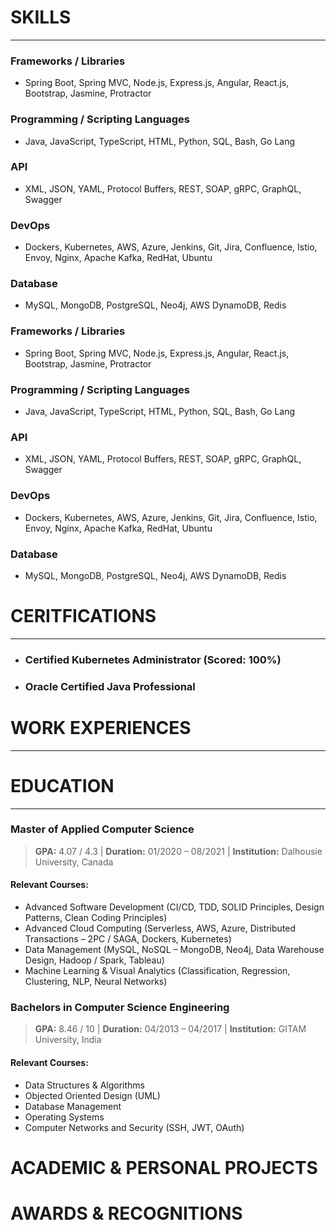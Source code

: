 # SKILLS
---
### Frameworks / Libraries
- Spring Boot, Spring MVC, Node.js, Express.js, Angular, React.js, Bootstrap, Jasmine, Protractor

### Programming / Scripting Languages
- Java, JavaScript, TypeScript, HTML, Python, SQL, Bash, Go Lang

### API
- XML, JSON, YAML, Protocol Buffers, REST, SOAP, gRPC, GraphQL, Swagger

### DevOps
- Dockers, Kubernetes, AWS, Azure, Jenkins, Git, Jira, Confluence, Istio, Envoy, Nginx, Apache Kafka, RedHat, Ubuntu

### Database
- MySQL, MongoDB, PostgreSQL, Neo4j, AWS DynamoDB, Redis

### Frameworks / Libraries
- Spring Boot, Spring MVC, Node.js, Express.js, Angular, React.js, Bootstrap, Jasmine, Protractor

### Programming / Scripting Languages
- Java, JavaScript, TypeScript, HTML, Python, SQL, Bash, Go Lang

### API
- XML, JSON, YAML, Protocol Buffers, REST, SOAP, gRPC, GraphQL, Swagger

### DevOps
- Dockers, Kubernetes, AWS, Azure, Jenkins, Git, Jira, Confluence, Istio, Envoy, Nginx, Apache Kafka, RedHat, Ubuntu

### Database
- MySQL, MongoDB, PostgreSQL, Neo4j, AWS DynamoDB, Redis


# CERITFICATIONS
---
- ### Certified Kubernetes Administrator (Scored: 100%)
- ### Oracle Certified Java Professional

# WORK EXPERIENCES
---
# EDUCATION
---
### Master of Applied Computer Science 
> **GPA:** 4.07 / 4.3 | **Duration:** 01/2020 – 08/2021 | **Institution:** Dalhousie University, Canada
#### Relevant Courses:
- Advanced Software Development (CI/CD, TDD, SOLID Principles, Design Patterns, Clean Coding Principles)
- Advanced Cloud Computing (Serverless, AWS, Azure, Distributed Transactions – 2PC / SAGA, Dockers, Kubernetes)
- Data Management (MySQL, NoSQL – MongoDB, Neo4j, Data Warehouse Design, Hadoop / Spark, Tableau)
- Machine Learning & Visual Analytics (Classification, Regression, Clustering, NLP, Neural Networks)

### Bachelors in Computer Science Engineering
> **GPA:** 8.46 / 10 | **Duration:** 04/2013 – 04/2017 | **Institution:** GITAM University, India
#### Relevant Courses:
- Data Structures & Algorithms
- Objected Oriented Design (UML)
- Database Management
- Operating Systems
- Computer Networks and Security (SSH, JWT, OAuth)


# ACADEMIC & PERSONAL PROJECTS

# AWARDS & RECOGNITIONS


